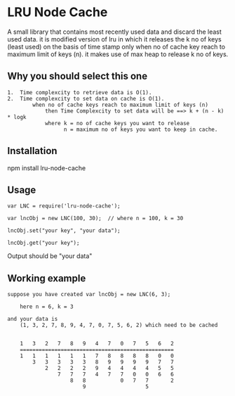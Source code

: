 LRU Node Cache
=========

A small library that contains most recently used data and discard the least used data. it is modified version of lru in which it releases the k no of keys (least used) on the basis of time stamp only when no of cache key reach to maximum limit of keys (n). it makes use of max heap to release k no of keys.

## Why you should select this one

	1.	Time complexcity to retrieve data is O(1).
	2.	Time complexcity to set data on cache is O(1).
			when no of cache keys reach to maximum limit of keys (n)
				then Time Complexcity to set data will be ==> k + (n - k) * logk
				where k = no of cache keys you want to release
				  	  n = maximum no of keys you want to keep in cache.

## Installation

  npm install lru-node-cache



## Usage

    var LNC = require('lru-node-cache');

    var lncObj = new LNC(100, 30);  // where n = 100, k = 30

    lncObj.set("your key", "your data");

    lncObj.get("your key");

Output should be "your data"

## Working example

	suppose you have created var lncObj = new LNC(6, 3);

		here n = 6, k = 3

	and your data is 
		(1, 3, 2, 7, 8, 9, 4, 7, 0, 7, 5, 6, 2) which need to be cached  


		1	3	2	7	8	9	4	7	0	7	5	6	2
		=================================================
		1	1	1	1	1	1	7	8	8	8	8	0	0
			3	3	3	3	3	8	9	9	9	9	7	7
				2	2	2	2	9	4	4	4	4	5	5
					7	7	7	4	7	7	0	0	6	6
						8	8			0	7	7		2
							9					5

  